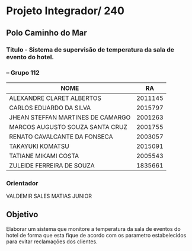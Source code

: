 # Projeto Integrador/ 240

## Polo Caminho do Mar

### Titulo - Sistema de supervisão de temperatura da sala de evento do hotel. 

###  – Grupo 112 

| NOME                              | RA      |
| --------------------------------- | ------- |
| ALEXANDRE CLARET ALBERTOS         | 2011145 |
| CARLOS EDUARDO DA SILVA           | 2015797 |
| JHEAN STEFFAN MARTINES DE CAMARGO | 2001263 |
| MARCOS AUGUSTO SOUZA SANTA CRUZ   | 2001755 |
| RENATO CAVALCANTE DA FONSECA      | 2003057 |
| TAKAYUKI KOMATSU                  | 2015091 |
| TATIANE MIKAMI COSTA 				| 2005543 |
| ZULEIDE FERREIRA DE SOUZA         | 1835661 |



### Orientador

VALDEMIR SALES MATIAS JUNIOR  

## Objetivo 

Elaborar um sistema que monitore a temperatura da sala de eventos do 
hotel de forma que esta fique de acordo com os parametro estabelecidos 
para evitar reclamações dos clientes. 

